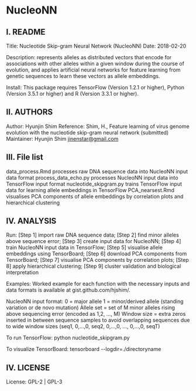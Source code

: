 # NucleoNN

I. README
------------
Title: Nucleotide Skip-gram Neural Network (NucleoNN) 
Date: 2018-02-20

Description: represents alleles as distributed vectors that encode for associations with other alleles within a given window during the course of evolution, and applies artificial neural networks for feature learning from genetic sequences to learn these vectors as allele embeddings.

Install: This package requires TensorFlow (Version 1.2.1 or higher), Python (Version 3.5.1 or higher) and R (Version 3.3.1 or higher).



II. AUTHORS
------------
Author: Hyunjin Shim
Reference: Shim, H., Feature learning of virus genome evolution with the nucleotide skip-gram neural network (submitted)
Maintainer: Hyunjin Shim <jinenstar@gmail.com>



III. File list
------------
data_process.Rmd		processes raw DNA sequence data into NucleoNN input data format
process_data_echo.py		processes NucleoNN input data into TensorFlow input format
nucleotide_skipgram.py		trains TensorFlow input data for learning allele embeddings in TensorFlow
PCA_nearsest.Rmd		visualises PCA components of allele embeddings by correlation plots and hierarchical clustering



IV. ANALYSIS
-------------
Run: [Step 1] import raw DNA sequence data; [Step 2] find minor alleles above sequence error; [Step 3] create input data for NucleoNN; [Step 4] train NucleoNN input data in TensorFlow; [Step 5] visualise allele embeddings using TensorBoard; [Step 6] download PCA components from TensorBoard; [Step 7] visualise PCA components by correlation plots; [Step 8] apply hierarchical clustering; [Step 9] cluster validation and biological interpretation

Examples: Worked example for each function with the necessary inputs and data formats is available at gist.github.com/hjshim/.

NucleoNN input format:
0 = major allele
1 = minor/derived allele (standing variation or de novo mutation)
Allele set = set of M minor alleles rising above sequencing error (encoded as 1,2, …, M)
Window size = extra zeros inserted in between sequence samples to avoid overlapping sequences due to wide window sizes (seq1, 0,…,0, seq2, 0,…,0, ..., 0,…,0, seqT)

To run TensorFlow:
python nucleotide_skipgram.py

To visualize TensorBoard:
tensorboard --logdir=./directoryname



IV. LICENSE
------------------------
License: GPL-2 | GPL-3